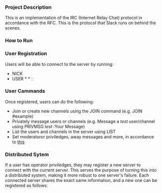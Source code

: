 ### Project Description
This is an implementation of the IRC (Internet Relay Chat) protocol in accordance with the RFC. This is the protocol that Slack runs on behind the scenes. 

### How to Run

### User Registration 
Users will be able to connect to the server by running:
* NICK <Your desired nickname>
* USER <Your desisered username> * * :<Your full name>

### User Cammands  
Once registered, users can do the following:
* Join or create new channels using the JOIN command (e.g. JOIN #example)
* Privately message users or channels (e.g. Message a _test_ user/channel using PRIVMSG _test_ :Your Message)
* List the users and channels in the server using LIST
* Set moderatoror priviledges, away messages and more, in accordance to [this](https://datatracker.ietf.org/doc/html/rfc2812#section-3.1.5)

### Distributed Sytem  
If a user has operator priviledges, they may register a new server to connect with the current server. This serves the purpose of turning this into a distributed system, making it more robust to one server's failure. Each connected server shares the exact same information, and a new one can be registered as follows:


  
